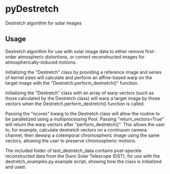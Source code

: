 # pyDestretch
Destretch algorithm for solar images

## Usage

Destretch algorithm for use with solar image data to either remove first-order atmospheric distortions, or correct reconstructed images for atmospherically-induced motions. 

Initializing the "Destretch" class by providing a reference image and series of kernel sizes will calculate and perform an affine-based warp on the target image with the "Destretch.perform_destretch()" function.

Initializing the "Destretch" class with an array of warp vectors (such as those calculated by the Destretch class) will warp a target image by those vectors when the Destretch.perform_destretch() function is called. 

Passing the "ncores" kwarg to the Destretch class will allow the routine to be parallelized using a multiprocessing Pool. Passing "return_vectors=True" will return the warp vectors after "perform_destretch()". This allows the user to, for example, calculate destretch vectors on a continuum camera channel, then dewarp a cotemporal chromospheric image using the same vectors, allowing the user to preserve chromospheric motions.

The included folder of test_destretch_data contains post-speckle reconstructed data from the Dunn Solar Telescope (DST), for use with the destretch_examples.py example script, showing how the class is initialized and used.

